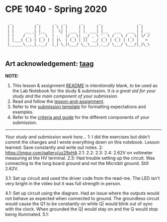 # CPE 1040 - Spring 2020
```
  _           _       _   _       _       _                 _    
 | |         | |     | \ | |     | |     | |               | |   
 | |     __ _| |__   |  \| | ___ | |_ ___| |__   ___   ___ | | __
 | |    / _` | '_ \  | . ` |/ _ \| __/ _ \ '_ \ / _ \ / _ \| |/ /
 | |___| (_| | |_) | | |\  | (_) | ||  __/ |_) | (_) | (_) |   < 
 |______\__,_|_.__/  |_| \_|\___/ \__\___|_.__/ \___/ \___/|_|\_\
                                                                                                                      
```
Art acknowledgement: [taag](http://patorjk.com/software/taag/)
---

**NOTE:** 
1. This lesson & assignment [README](README.md) is _intentionally_ blank, to be used as the Lab Notebook for the study & submission. _It is a great aid for your study and the main component of your submission._
2. Read and follow the [lesson-and-assignment](lesson-and-assignment.md).
2. Refer to the [submission template](submission-template.md) for formatting expectations and examples. 
4. Refer to the [criteria and guide](criteria-and-guide.md) for the different components of your submission.
---
_Your study and submission work here..._
1: I did the exercises but didn't commit the changes and I wrote everything down on this notebook. Lesson learned: Save constantly and write out notes.
2: https://imgur.com/gallery/uz29xHA 
2.1:
2.2:
2.3:
2.4: 2.62V on voltmeter measuring at the HV terminal.
2.5: Had trouble setting up the circuit. Was connecting to the long board ground and not the Microbit ground. Still 2.62V.

3.1: Set up circuit and used the driver code from the read-me. The LED isn't very bright in the video but it was full strength in person. 

4.1: Set up circuit using the diagram. Had an issue where the outputs would not behave as expected when connected to ground. The groundless circuit would cause the Q1 to be constantly on while Q| would blink out of sync with the clock. When grounded the Q| would stay on and the Q would stop being illuminated.
5.1: 

